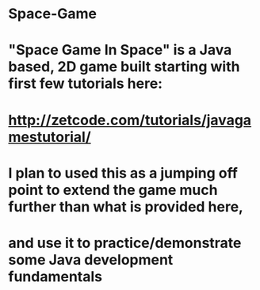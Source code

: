 # Space-Game
# "Space Game In Space" is a Java based, 2D game built starting with first few tutorials here:
# http://zetcode.com/tutorials/javagamestutorial/
# I plan to used this as a jumping off point to extend the game much further than what is provided here,
# and use it to practice/demonstrate some Java development fundamentals
